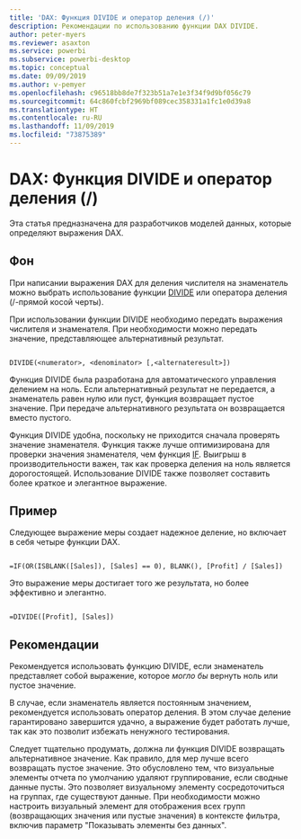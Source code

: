 ```yaml
---
title: 'DAX: Функция DIVIDE и оператор деления (/)'
description: Рекомендации по использованию функции DAX DIVIDE.
author: peter-myers
ms.reviewer: asaxton
ms.service: powerbi
ms.subservice: powerbi-desktop
ms.topic: conceptual
ms.date: 09/09/2019
ms.author: v-pemyer
ms.openlocfilehash: c96518bb8de7f323b51a7e1e3f34f9d9bf056c79
ms.sourcegitcommit: 64c860fcbf2969bf089cec358331a1fc1e0d39a8
ms.translationtype: HT
ms.contentlocale: ru-RU
ms.lasthandoff: 11/09/2019
ms.locfileid: "73875389"
---
```

# <a name="dax-divide-function-vs-divide-operator-"></a>DAX: Функция DIVIDE и оператор деления (/)

Эта статья предназначена для разработчиков моделей данных, которые определяют выражения DAX.

## <a name="background"></a>Фон

При написании выражения DAX для деления числителя на знаменатель можно выбрать использование функции [DIVIDE](/dax/divide-function-dax) или оператора деления (/-прямой косой черты).

При использовании функции DIVIDE необходимо передать выражения числителя и знаменателя. При необходимости можно передать значение, представляющее альтернативный результат.

```dax

DIVIDE(<numerator>, <denominator> [,<alternateresult>])

```

Функция DIVIDE была разработана для автоматического управления делением на ноль. Если альтернативный результат не передается, а знаменатель равен нулю или пуст, функция возвращает пустое значение. При передаче альтернативного результата он возвращается вместо пустого.

Функция DIVIDE удобна, поскольку не приходится сначала проверять значение знаменателя. Функция также лучше оптимизирована для проверки значения знаменателя, чем функция [IF](/dax/if-function-dax). Выигрыш в производительности важен, так как проверка деления на ноль является дорогостоящей. Использование DIVIDE также позволяет составить более краткое и элегантное выражение.

## <a name="example"></a>Пример

Следующее выражение меры создает надежное деление, но включает в себя четыре функции DAX.

```dax

=IF(OR(ISBLANK([Sales]), [Sales] == 0), BLANK(), [Profit] / [Sales])

```

Это выражение меры достигает того же результата, но более эффективно и элегантно.

```dax

=DIVIDE([Profit], [Sales])

```

## <a name="recommendations"></a>Рекомендации

Рекомендуется использовать функцию DIVIDE, если знаменатель представляет собой выражение, которое _могло бы_ вернуть ноль или пустое значение.

В случае, если знаменатель является постоянным значением, рекомендуется использовать оператор деления. В этом случае деление гарантировано завершится удачно, а выражение будет работать лучше, так как это позволит избежать ненужного тестирования.

Следует тщательно продумать, должна ли функция DIVIDE возвращать альтернативное значение. Как правило, для мер лучше всего возвращать пустое значение. Это обусловлено тем, что визуальные элементы отчета по умолчанию удаляют группирование, если сводные данные пусты. Это позволяет визуальному элементу сосредоточиться на группах, где существуют данные. При необходимости можно настроить визуальный элемент для отображения всех групп (возвращающих значения или пустые значения) в контексте фильтра, включив параметр "Показывать элементы без данных".
